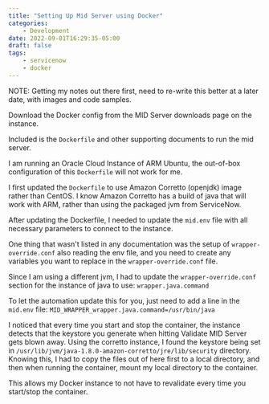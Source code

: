 ```yaml
---
title: "Setting Up Mid Server using Docker"
categories:
    - Development
date: 2022-09-01T16:29:35-05:00
draft: false
tags:
    - servicenow
    - docker
---
```


NOTE: Getting my notes out there first, need to re-write this better at a later date, with images and code samples.

Download the Docker config from the MID Server downloads page on the instance.

Included is the `Dockerfile` and other supporting documents to run the mid server.

I am running an Oracle Cloud Instance of ARM Ubuntu, the out-of-box configuration of this `Dockerfile` will not work for me.

I first updated the `Dockerfile` to use Amazon Corretto (openjdk) image rather than CentOS. I know Amazon Corretto has a build of java that will work with ARM, rather than using the packaged jvm from ServiceNow.

After updating the Dockerfile, I needed to update the `mid.env` file with all necessary parameters to connect to the instance.

One thing that wasn't listed in any documentation was the setup of `wrapper-override.conf` also reading the env file, and you need to create any variables you want to replace in the `wrapper-override.conf` file.

Since I am using a different jvm, I had to update the `wrapper-override.conf` section for the instance of java to use: `wrapper.java.command`

To let the automation update this for you, just need to add a line in the `mid.env` file: `MID_WRAPPER_wrapper.java.command=/usr/bin/java`

I noticed that every time you start and stop the container, the instance detects that the keystore you generate when hitting Validate MID Server gets blown away. Using the corretto instance, I found the keystore being set in `/usr/lib/jvm/java-1.8.0-amazon-corretto/jre/lib/security` directory. Knowing this, I had to copy the files out of here first to a local directory, and then when running the container, mount my local directory to the container.

This allows my Docker instance to not have to revalidate every time you start/stop the container.
